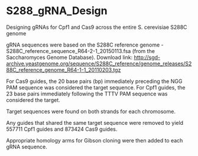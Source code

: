# S288_gRNA_Design
Designing gRNAs for Cpf1 and Cas9 across the entire S. cerevisiae S288C genome

gRNA sequences were based on the S288C reference genome - S288C_reference_sequence_R64-2-1_20150113.fsa (from the Saccharomyces Genome Database). 
Download link: http://sgd-archive.yeastgenome.org/sequence/S288C_reference/genome_releases/S288C_reference_genome_R64-1-1_20110203.tgz

For Cas9 guides, the 20 base pairs (bp) immediately preceding the NGG PAM sequence was considered the target sequence. 
For Cpf1 guides, the 23 base pairs immediately following the TTTV PAM sequence was considered the target. 

Target sequences were found on both strands for each chromosome. 

Any guides that shared the same target sequence were removed to yield 557711 Cpf1 guides and 873424 Cas9 guides. 

Appropriate homology arms for Gibson cloning were then added to each gRNA sequence. 
